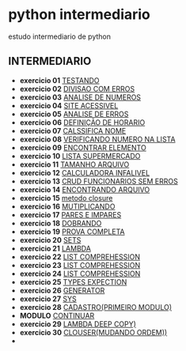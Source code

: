 # python intermediario
 estudo intermediario de python

## INTERMEDIARIO

- **exercicio 01** [TESTANDO](https://github.com/Lucasvinipy/python-intermediario/blob/main/exercicios/01.py)
- **exercicio 02** [DIVISAO COM ERROS](https://github.com/Lucasvinipy/python-intermediario/blob/main/exercicios/02.py)
- **exercicio 03** [ANALISE DE NUMEROS](https://github.com/Lucasvinipy/python-intermediario/blob/main/exercicios/03.py)
- **exercicio 04** [SITE ACESSIVEL](https://github.com/Lucasvinipy/python-intermediario/blob/main/exercicios/04.py)
- **exercicio 05** [ANALISE DE ERROS](https://github.com/Lucasvinipy/python-intermediario/blob/main/exercicios/05.py)
- **exercicio 06** [DEFINIÇÃO DE HORARIO](https://github.com/Lucasvinipy/python-intermediario/blob/main/exercicios/06.py)
- **exercicio 07** [CALSSIFICA NOME](https://github.com/Lucasvinipy/python-intermediario/blob/main/exercicios/07.py)
- **exercicio 08** [VERIFICANDO NUMERO NA LISTA](https://github.com/Lucasvinipy/python-intermediario/blob/main/exercicios/08.py)
- **exercicio 09** [ENCONTRAR ELEMENTO](https://github.com/Lucasvinipy/python-intermediario/blob/main/exercicios/10.py)
- **exercicio 10** [LISTA SUPERMERCADO](https://github.com/Lucasvinipy/python-intermediario/blob/main/exercicios/11.py)
- **exercicio 11** [TAMANHO ARQUIVO](https://github.com/Lucasvinipy/python-intermediario/blob/main/exercicios/12.py)
- **exercicio 12** [CALCULADORA INFALIVEL](https://github.com/Lucasvinipy/python-intermediario/blob/main/exercicios/13.py)
- **exercicio 13** [CRUD FUNCIONARIOS SEM ERROS](https://github.com/Lucasvinipy/python-intermediario/blob/main/exercicios/14.py)
- **exercicio 14** [ENCONTRANDO ARQUIVO](https://github.com/Lucasvinipy/python-intermediario/blob/main/exercicios/15.py)
- **exercicio 15** [metodo closure](https://github.com/Lucasvinipy/python-intermediario/blob/main/exercicios/18.py)
- **exercicio 16** [MUTIPLICANDO](https://github.com/Lucasvinipy/python-intermediario/blob/main/exercicios/16.py)
- **exercicio 17** [PARES E IMPARES](https://github.com/Lucasvinipy/python-intermediario/blob/main/exercicios/17.py)
- **exercicio 18** [DOBRANDO](https://github.com/Lucasvinipy/python-intermediario/blob/main/exercicios/18.py)
- **exercicio 19** [PROVA COMPLETA](https://github.com/Lucasvinipy/python-intermediario/blob/main/exercicios/19.py)
- **exercicio 20** [SETS](https://github.com/Lucasvinipy/python-intermediario/blob/main/exercicios/20.py)
- **exercicio 21** [LAMBDA](https://github.com/Lucasvinipy/python-intermediario/blob/main/exercicios/21.py)
- **exercicio 22** [LIST COMPREHESSION](https://github.com/Lucasvinipy/python-intermediario/blob/main/exercicios/22.py)
- **exercicio 23** [LIST COMPREHESSION](https://github.com/Lucasvinipy/python-intermediario/blob/main/exercicios/23.py)
- **exercicio 24** [LIST COMPREHESSION](https://github.com/Lucasvinipy/python-intermediario/blob/main/exercicios/24.py)
- **exercicio 25** [TYPES EXPECTION](https://github.com/Lucasvinipy/python-intermediario/blob/main/exercicios/25.py)
- **exercicio 26** [GENERATOR](https://github.com/Lucasvinipy/python-intermediario/blob/main/exercicios/26.py)
- **exercicio 27** [SYS](https://github.com/Lucasvinipy/python-intermediario/blob/main/exercicios/27.py)
- **exercicio 28** [CADASTRO(PRIMEIRO MODULO)](https://github.com/Lucasvinipy/python-intermediario/blob/main/exercicios/28.PY)
- **MODULO** [CONTINUAR](https://github.com/Lucasvinipy/python-intermediario/blob/main/exercicios/modulo.PY)
- **exercicio 29** [LAMBDA DEEP COPY)](https://github.com/Lucasvinipy/python-intermediario/blob/main/exercicios/29.py)
- **exercicio 30** [CLOUSER(MUDANDO ORDEM))](https://github.com/Lucasvinipy/python-intermediario/blob/main/exercicios/30.py)
- 

